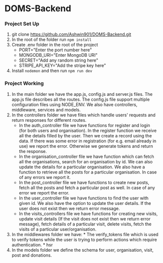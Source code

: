 # DOMS-Backend

### Project Set Up

1.  git clone https://github.com/Ashwin901/DOMS-Backend.git
2.  In the root of the folder run `npm install`
3.  Create .env folder in the root of the project
    <ul>
        <li>PORT="Enter the port number here"</li>
        <li>MONGODB_URI="Enter MongoDB URI"</li>
        <li>SECRET="Add any random string here"</li>
        <li>STRIPE_API_KEY="Add the stripe key here"</li>
    </ul>
4.  Install `nodemon` and then run `npm run dev`

### Project Working

1. In the main folder we have the app.js, config.js and server.js files. The app.js file describes
   all the routes. The config.js file support  multiple configuration files using NODE_ENV. We also 
   have controllers, middleware, services and models.
2. In the controllers folder we have files which handle users' requests and return responses for different routes.
    * In the auth_controller file we have functions for register and login (for both users and organisation). 
      In the register function we receive all the details filled by the user. Then we create a record using the data.
      If there was some error in registration (for e.g. email already in use) we report the error. Otherwise we 
      generate tokens and return the response.
    * In the organisation_controller file we have function which can fetch all the organisations, search for an 
      organisation by id. We can also update the details for a particular organisation. We also have a function 
      to retrieve all the posts for a particular organisation. In case of any errors we report it.
    * In the post_controller file we have functions to create new posts, fetch all the posts and fetch a 
      particular post as well. In case of any error we report the error.
    * In the user_controller file we have functions to find the user with given id. We also have the option 
      to update the user details. If the user does not exist then we return error message.
    * In the visits_controllers file we have functions for creating new visits, update visit details 
      (If the visit does not exist then we return error message), fetch details of a particular visit,
      delete visits, fetch the visits of a particular user/organisation.    
 3.   In the middlewares folder we have:
    * The verify_tokens file which is used to verify tokens while the user is trying to perform actions which require authentication.
    * hsr
 4. In the models folder we define the schema for user, organisation, visit, post and donations.
